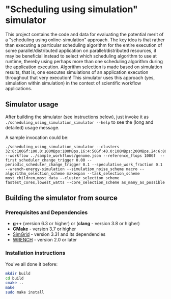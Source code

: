 # "Scheduling using simulation" simulator

This project contains the code and data for evaluating the potential merit
of a "scheduling using online-simulation" approach. The key idea is that
rather than executing a particular scheduling algorithm for the entire
execution of some parallel/distributed application on parallel/distributed
resources, it may be beneficial instead to select which scheduling
algorithm to use at runtime, thereby using perhaps more than one scheduling
algorithm during the application execution. Algorithm selection is made
based on simulation results, that is, one executes simulations of an
application execution throughout that very execution! This simulator
uses this approach (yes, simulation within simulation) in the context
of scientific workflow applications.

## Simulator usage

After building the simulator (see instructions below), just invoke it
as `./scheduling_using_simulation_simulator --help` to see the (long and detailed) usage message.

A sample invocation could be:

```
./scheduling_using_simulation_simulator --clusters 32:8:100Gf:100.0:100MBps:100MBps,16:4:50Gf:40.0:100MBps:200MBps,24:6:80Gf:20.0:100MBps:80MBps  --workflow ../sample_workflows/genome.json --reference_flops 100Gf  --first_scheduler_change_trigger 0.00 --periodic_scheduler_change_trigger 0.1 --speculative_work_fraction 0.1 --wrench-energy-simulation --simulation_noise_scheme macro --algorithm_selection_scheme makespan --task_selection_scheme most_children,most_data --cluster_selection_scheme fastest_cores,lowest_watts --core_selection_scheme as_many_as_possible
```

## Building the simulator from source

### Prerequisites and Dependencies

- **g++** (version 6.3 or higher) or (**clang** - version 3.8 or higher)
- **CMake** - version 3.7 or higher
- [SimGrid](https://framagit.org/simgrid/simgrid/-/releases) - version 3.31 and its dependencies
- [WRENCH](https://framagit.org/simgrid/simgrid/-/releases) - version 2.0 or later

### Installation instructions

You've all done it before:

```bash
mkdir build
cd build
cmake ..
make
sudo make install
```




